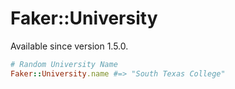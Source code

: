 # Faker::University

Available since version 1.5.0.

```ruby
# Random University Name
Faker::University.name #=> "South Texas College"
```

